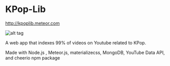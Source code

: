 # KPop-Lib

http://kpoplib.meteor.com

![alt tag](http://i.imgur.com/qPEDm01.png)

A web app that indexes 99% of videos on Youtube related to KPop. 

Made with Node.js , Meteor.js, materializecss, MongoDB, YouTube Data API, and cheerio npm package 


